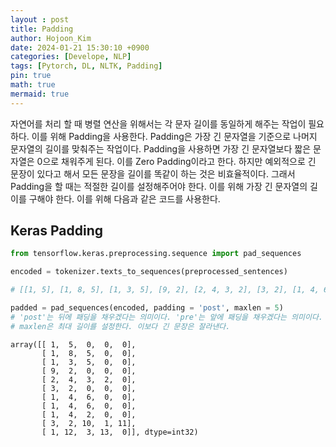 ```yaml
---
layout : post
title: Padding
author: Hojoon_Kim
date: 2024-01-21 15:30:10 +0900
categories: [Develope, NLP]
tags: [Pytorch, DL, NLTK, Padding]
pin: true
math: true
mermaid: true
---
```

자연어를 처리 할 때 병렬 연산을 위해서는 각 문자 길이를 동일하게 해주는 작업이 필요하다. 이를 위해 Padding을 사용한다. Padding은 가장 긴 문자열을 기준으로 나머지 문자열의 길이를 맞춰주는 작업이다. Padding을 사용하면 가장 긴 문자열보다 짧은 문자열은 0으로 채워주게 된다. 이를 Zero Padding이라고 한다. 하지만 예외적으로 긴 문장이 있다고 해서 모든 문장을 길이를 똑같이 하는 것은 비효율적이다. 그래서 Padding을 할 때는 적절한 길이를 설정해주어야 한다. 이를 위해 가장 긴 문자열의 길이를 구해야 한다. 이를 위해 다음과 같은 코드를 사용한다.

## Keras Padding
```python
from tensorflow.keras.preprocessing.sequence import pad_sequences

encoded = tokenizer.texts_to_sequences(preprocessed_sentences)

# [[1, 5], [1, 8, 5], [1, 3, 5], [9, 2], [2, 4, 3, 2], [3, 2], [1, 4, 6], [1, 4, 6], [1, 4, 2], [7, 7, 3, 2, 10, 1, 11], [1, 12, 3, 13]]

padded = pad_sequences(encoded, padding = 'post', maxlen = 5)
# 'post'는 뒤에 패딩을 채우겠다는 의미이다. 'pre'는 앞에 패딩을 채우겠다는 의미이다.
# maxlen은 최대 길이를 설정한다. 이보다 긴 문장은 잘라낸다.

```
```
array([[ 1,  5,  0,  0,  0],
       [ 1,  8,  5,  0,  0],
       [ 1,  3,  5,  0,  0],
       [ 9,  2,  0,  0,  0],
       [ 2,  4,  3,  2,  0],
       [ 3,  2,  0,  0,  0],
       [ 1,  4,  6,  0,  0],
       [ 1,  4,  6,  0,  0],
       [ 1,  4,  2,  0,  0],
       [ 3,  2, 10,  1, 11],
       [ 1, 12,  3, 13,  0]], dtype=int32)
```


